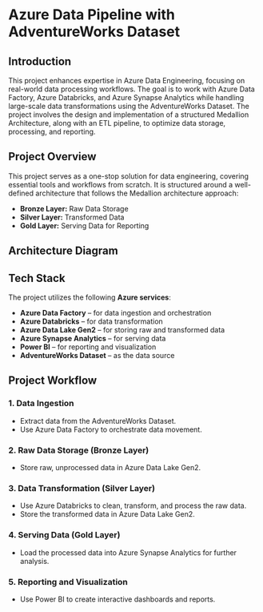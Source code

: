 # Azure Data Pipeline with AdventureWorks Dataset

## Introduction

This project enhances expertise in Azure Data Engineering, focusing on real-world data processing workflows. The goal is to work with Azure Data Factory, Azure Databricks, and Azure Synapse Analytics while handling large-scale data transformations using the AdventureWorks Dataset. The project involves the design and implementation of a structured Medallion Architecture, along with an ETL pipeline, to optimize data storage, processing, and reporting.

## Project Overview
This project serves as a one-stop solution for data engineering, covering essential tools and workflows from scratch. It is structured around a well-defined architecture that follows the Medallion architecture approach:
- **Bronze Layer:** Raw Data Storage
- **Silver Layer:** Transformed Data
- **Gold Layer:** Serving Data for Reporting

## Architecture Diagram

## Tech Stack
The project utilizes the following **Azure services**:
- **Azure Data Factory** – for data ingestion and orchestration
- **Azure Databricks** – for data transformation
- **Azure Data Lake Gen2** – for storing raw and transformed data
- **Azure Synapse Analytics** – for serving data
- **Power BI** – for reporting and visualization
- **AdventureWorks Dataset** – as the data source

## Project Workflow
### 1. Data Ingestion
- Extract data from the AdventureWorks Dataset.
- Use Azure Data Factory to orchestrate data movement.

### 2. Raw Data Storage (Bronze Layer)
- Store raw, unprocessed data in Azure Data Lake Gen2.

### 3. Data Transformation (Silver Layer)
- Use Azure Databricks to clean, transform, and process the raw data.
- Store the transformed data in Azure Data Lake Gen2.

### 4. Serving Data (Gold Layer)
- Load the processed data into Azure Synapse Analytics for further analysis.

### 5. Reporting and Visualization
- Use Power BI to create interactive dashboards and reports.
